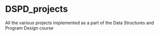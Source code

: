 # DSPD_projects

All the various projects implemented as a part of the Data Structures and Program Design course
